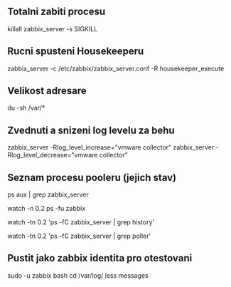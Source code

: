 Totalni zabiti procesu
------------------------
killall zabbix_server -s SIGKILL

Rucni spusteni Housekeeperu
----------------------------
zabbix_server -c /etc/zabbix/zabbix_server.conf -R housekeeper_execute
 

Velikost adresare
------------------
du -sh /var/*

Zvednuti a snizeni log levelu za behu
--------------------------------------
zabbix_server -Rlog_level_increase="vmware collector"
zabbix_server -Rlog_level_decrease="vmware collector"


Seznam procesu pooleru (jejich stav)
------------------------------------
ps aux | grep zabbix_server

watch -n 0.2 ps -fu zabbix

watch -tn 0.2 'ps -fC zabbix_server | grep history'

watch -tn 0.2 'ps -fC zabbix_server | grep poller'


Pustit jako zabbix identita pro otestovani
------------------------------------------
sudo -u zabbix bash
cd /var/log/
less messages
